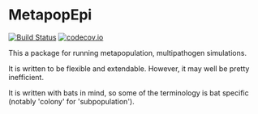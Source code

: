 MetapopEpi
==========

[![Build Status](https://travis-ci.org/timcdlucas/MetapopEpi.svg)](https://travis-ci.org/timcdlucas/MetapopEpi)
[![codecov.io](https://codecov.io/github/timcdlucas/MetapopEpi/coverage.svg?branch=master)](https://codecov.io/github/timcdlucas/MetapopEpi?branch=master)


This a package for running metapopulation, multipathogen simulations. 

It is written to be flexible and extendable. However, it may well be pretty inefficient. 

It is written with bats in mind, so some of the terminology is bat specific (notably 'colony' for 'subpopulation').



